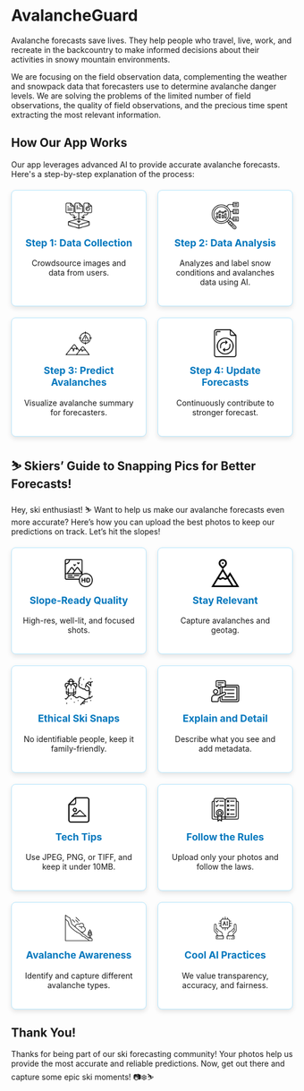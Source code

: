 

# AvalancheGuard
 
Avalanche forecasts save lives. They help people who travel, live, work, and recreate in the backcountry to make informed decisions about their activities in snowy mountain environments. 


We are focusing on the field observation data, complementing the weather and snowpack data that forecasters use to determine avalanche danger levels. We are solving the problems of the limited number of field observations, the quality of field observations, and the precious time spent extracting the most relevant information.


## How Our App Works

Our app leverages advanced AI to provide accurate avalanche forecasts. Here's a step-by-step explanation of the process:

<div class="grid-container">
    <div class="grid-item">
        <img src="https://raw.githubusercontent.com/AnaZapataG/avalanche-guard/master/assets/img/data_15952761.png" class="icon" alt="Collect Data Icon">
        <h3>Step 1: Data Collection</h3>
        <p>Crowdsource images and data from users.</p>
    </div>
    <div class="grid-item">
        <img src="https://raw.githubusercontent.com/AnaZapataG/avalanche-guard/master/assets/img/data-classification_14400033.png" class="icon" alt="Analyze Data Icon">
        <h3>Step 2: Data Analysis</h3>
        <p>Analyzes and label snow conditions and avalanches data using AI.</p>
    </div>
    <div class="grid-item">
        <img src="https://raw.githubusercontent.com/AnaZapataG/avalanche-guard/master/assets/img/ridge_15887164.png" class="icon" alt="Predict Icon">
        <h3>Step 3: Predict Avalanches</h3>
        <p>Visualize avalanche summary for forecasters.</p>
    </div>
    <div class="grid-item">
        <img src="https://raw.githubusercontent.com/AnaZapataG/avalanche-guard/master/assets/img/refresh_1265773.png" class="icon" alt="Update Icon">
        <h3>Step 4: Update Forecasts</h3>
        <p>Continuously contribute to stronger forecast.</p>
    </div>

</div>



<style>
    .grid-container {
        display: grid;
        grid-template-columns: repeat(auto-fill, minmax(200px, 1fr));
        gap: 20px;
        margin-top: 20px;
    }
    .grid-item {
        background-color: #ffffff;
        border: 1px solid #b3e5fc;
        padding: 20px;
        border-radius: 8px;
        text-align: center;
        box-shadow: 0 4px 8px rgba(0, 0, 0, 0.1);
    }
    .icon {
        width: 50px;
        height: 50px;
        margin-bottom: 10px;
    }
    h3 {
        margin-top: 0;
        font-size: 1.25em;
        color: #0277bd;
    }
    p {
        font-size: 1em;
    }
</style>

## ⛷️ Skiers’ Guide to Snapping Pics for Better Forecasts!

Hey, ski enthusiast! ⛷️ Want to help us make our avalanche forecasts even more accurate? Here’s how you can upload the best photos to keep our predictions on track. Let’s hit the slopes!

<div class="grid-container">
    <div class="grid-item">
        <img src="https://raw.githubusercontent.com/AnaZapataG/avalanche-guard/master/assets/img/image_3390534.png" class="icon" alt="Clear Shots Icon">
        <h3>Slope-Ready Quality</h3>
        <p>High-res, well-lit, and focused shots.</p>
    </div>
    <div class="grid-item">
        <img src="https://raw.githubusercontent.com/AnaZapataG/avalanche-guard/master/assets/img/goal_1763537.png" class="icon" alt="Snow Conditions Icon">
        <h3>Stay Relevant</h3>
        <p>Capture avalanches and geotag.</p>
    </div>
    <div class="grid-item">
        <img src="https://raw.githubusercontent.com/AnaZapataG/avalanche-guard/master/assets/img/trekker_3157959.png" class="icon" alt="Respect Privacy Icon">
        <h3>Ethical Ski Snaps</h3>
        <p>No identifiable people, keep it family-friendly.</p>
    </div>
    <div class="grid-item">
        <img src="https://raw.githubusercontent.com/AnaZapataG/avalanche-guard/master/assets/img/explain_10748552.png" class="icon" alt="Add Notes Icon">
        <h3>Explain and Detail</h3>
        <p>Describe what you see and add metadata.</p>
    </div>
    <div class="grid-item">
        <img src="https://raw.githubusercontent.com/AnaZapataG/avalanche-guard/master/assets/img/picture_14052676.png" class="icon" alt="Formats Icon">
        <h3>Tech Tips</h3>
        <p>Use JPEG, PNG, or TIFF, and keep it under 10MB.</p>
    </div>
    <div class="grid-item">
        <img src="https://raw.githubusercontent.com/AnaZapataG/avalanche-guard/master/assets/img/rules_13435246.png" class="icon" alt="Your Pics, Your Rights Icon">
        <h3>Follow the Rules</h3>
        <p>Upload only your photos and follow the laws.</p>
    </div>
    <div class="grid-item">
        <img src="https://raw.githubusercontent.com/AnaZapataG/avalanche-guard/master/assets/img/avalanche_16834789.png" class="icon" alt="Glide Avalanches Icon">
        <h3>Avalanche Awareness</h3>
        <p>Identify and capture different avalanche types.</p>
    </div>
    <div class="grid-item">
        <img src="https://raw.githubusercontent.com/AnaZapataG/avalanche-guard/master/assets/img/cpu_16430794.png" class="icon" alt="Transparency Icon">
        <h3>Cool AI Practices</h3>
        <p>We value transparency, accuracy, and fairness.</p>
    </div>
</div>

## Thank You!

Thanks for being part of our ski forecasting community! Your photos help us provide the most accurate and reliable predictions. Now, get out there and capture some epic ski moments! 📷❄️⛷️

<style>
    .grid-container {
        display: grid;
        grid-template-columns: repeat(auto-fill, minmax(200px, 1fr));
        gap: 20px;
        margin-top: 20px;
    }
    .grid-item {
        background-color: #ffffff;
        border: 1px solid #b3e5fc;
        padding: 20px;
        border-radius: 8px;
        text-align: center;
        box-shadow: 0 4px 8px rgba(0, 0, 0, 0.1);
    }
    .icon {
        width: 50px;
        height: 50px;
        margin-bottom: 10px;
    }
    h3 {
        margin-top: 0;
        font-size: 1.25em;
        color: #0277bd;
    }
    ul {
        list-style: none;
        padding: 0;
        text-align: left;
    }
    ul li {
        margin-bottom: 10px;
    }
</style>